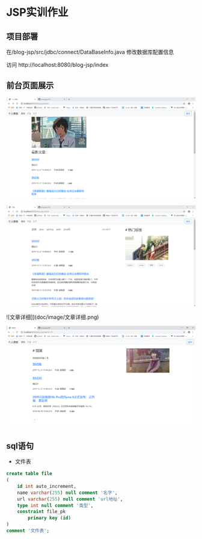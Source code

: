 # JSP实训作业

## 项目部署

在/blog-jsp/src/jdbc/connect/DataBaseInfo.java 修改数据库配置信息

访问 http://localhost:8080/blog-jsp/index


## 前台页面展示

![首页](doc/image/首页.png)

![文章](doc/image/文章.png)

![文章详细]](doc/image/文章详细.png)

![标签](doc/image/标签.png)

## sql语句

- 文件表


```sql
create table file
(
	id int auto_increment,
	name varchar(255) null comment '名字',
	url varchar(255) null comment 'url地址',
	type int null comment '类型',
	constraint file_pk
		primary key (id)
)
comment '文件表';
```
